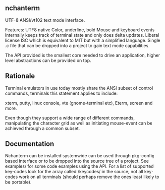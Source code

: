 nchanterm
---------

UTF-8 ANSI/vt102 text mode interface.

Features:
  UTF8 native
  Color, underline, bold
  Mouse and keyboard events
  Internally keeps track of terminal state and only does delta updates.
  Liberal license ISC which is equivalent to MIT but with a simplified language.
  Single .c file that can be dropped into a project to gain text mode
  capabilities.

The API provided is the smallest core needed to drive an application, higher
level abstractions can be provided on top.

Rationale
---------

Terminal emulators in use today mostly share the ANSI subset of control
commands, terminals this statement applies to include:

xterm, putty, linux console, vte (gnome-terminal etc), Eterm, screen and more.

Even though they support a wide range of different commands, manipulating the
character grid as well as initiating mouse-event can be achieved through a
common subset.

Documentation
-------------

Nchanterm can be installed systemwide can be used through pkg-config based
interface or to be dropped into the source tree of a project. See examples/
for some code examples using the API. For a list of supported key-codes look
for the array called /keycodes/ in the source, not all key-codes work on all
terminals (should perhaps remove the ones least likely to be portable).
